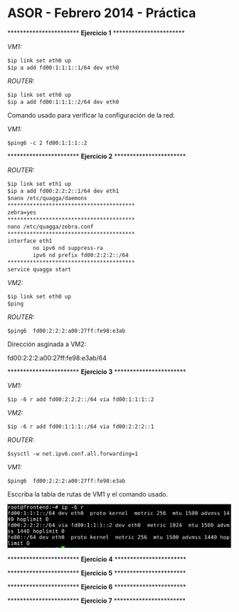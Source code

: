 # ASOR - Febrero 2014 - Práctica

*********************** **Ejercicio 1** ***********************

*VM1:*
<pre>
<code>$ip link set eth0 up
$ip a add fd00:1:1:1::1/64 dev eth0
</code></pre>

*ROUTER:*
<pre>
<code>$ip link set eth0 up
$ip a add fd00:1:1:1::2/64 dev eth0
</code></pre>

Comando usado para verificar la configuración de la red:

*VM1:*
<pre>
<code>$ping6 -c 2 fd00:1:1:1::2
</code></pre>

*********************** **Ejercicio 2** ***********************

*ROUTER:*
<pre>
<code>$ip link set eth1 up
$ip a add fd00:2:2:2::1/64 dev eth1
$nano /etc/quagga/daemons
****************************************
zebra=yes
****************************************
nano /etc/quagga/zebra.conf
****************************************
interface eth1
        no ipv6 nd suppress-ra
        ipv6 nd prefix fd00:2:2:2::/64
****************************************
service quagga start
</code></pre>

*VM2:*
<pre>
<code>$ip link set eth0 up
$ping
</code></pre>

*ROUTER:*
<pre>
<code>$ping6  fd00:2:2:2:a00:27ff:fe98:e3ab
</code></pre>

Dirección asginada a VM2:

fd00:2:2:2:a00:27ff:fe98:e3ab/64

*********************** **Ejercicio 3** ***********************

*VM1:*
<pre>
<code>$ip -6 r add fd00:2:2:2::/64 via fd00:1:1:1::2
</code></pre>

*VM2:*
<pre>
<code>$ip -6 r add fd00:1:1:1::/64 via fd00:2:2:2::1
</code></pre>

*ROUTER:*
<pre>
<code>$sysctl -w net.ipv6.conf.all.forwarding=1
</code></pre>

*VM1:*
<pre>
<code>$ping6  fd00:2:2:2:a00:27ff:fe98:e3ab
</code></pre>

Esccriba la tabla de rutas de VM1 y el comando usado.

![ipr](imágenes/ipr.png)

*********************** **Ejercicio 4** ***********************



*********************** **Ejercicio 5** ***********************

*********************** **Ejercicio 6** ***********************

*********************** **Ejercicio 7** ***********************
